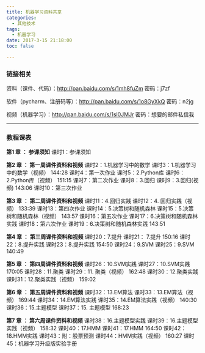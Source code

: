 ```yaml
---
title: 机器学习资料共享
categories:
  - 其他技术
tags:
  - 机器学习
date: 2017-3-15 21:18:00
toc: false

---
```


### 链接相关
资料（课件、代码）：http://pan.baidu.com/s/1mh8fuZm  密码：j7zf

软件（pycharm、注册码等）：http://pan.baidu.com/s/1o8GyXkQ  密码：n2jg

视频（机器学习）：http://pan.baidu.com/s/1sl0JMJr  密码：想要的邮件私信我

---

### 教程课表
**第1 章 ： 参课须知**
课时1：参课须知

**第2 章 ： 第一周课件资料和视频**
课时2：1.机器学习中的数学 
课时3：1.机器学习中的数学（视频） 144:28
课时4：第一次作业
课时5：2.Python库 
课时6：2.Python库（视频） 151:15
课时7：第二次作业
课时8：3.回归 
课时9：3.回归(视频) 143:06
课时10：第三次作业

<!-- more -->

**第3 章 ： 第二周课件资料和视频**
课时11：4.回归实践 
课时12：4. 回归实践（视频） 133:39
课时13：第四次作业
课时14：5.决策树和随机森林 
课时15：5.决策树和随机森林（视频） 143:57
课时16：第五次作业
课时17：6.决策树和随机森林实践 
课时18：第六次作业
课时19：6.决策树和随机森林实践 143:51

**第4 章 ： 第三周课件资料和视频**
课时20：7.提升 
课时21： 7.提升 150:16
课时22：8.提升实践 
课时23：8.提升实践 154:50
课时24：9.SVM 
课时25：9.SVM 140:49

**第5 章 ： 第四周课件资料和视频**
课时26：10.SVM实践 
课时27：10.SVM实践 170:05
课时28：11.聚类 
课时29：11. 聚类（视频） 162:48
课时30：12.聚类实践 
课时31：12.聚类实践（视频） 159:02

**第6 章 ： 第五周课件资料和视频**
课时32：13.EM算法 
课时33：13.EM算法（视频） 169:44
课时34：14.EM算法实践 
课时35：14.EM算法实践（视频） 140:30
课时36：15.主题模型 
课时37：15. 主题模型 168:23

**第7 章 ： 第六周课件资料和视频**
课时38：16.主题模型实践 
课时39：16.主题模型实践（视频） 158:32
课时40：17.HMM 
课时41：17.HMM 164:50
课时42：18.HMM实践 
课时43：附：股票预测 
课时44：HMM实践（视频） 160:27
课时45：机器学习升级版实验手册 
